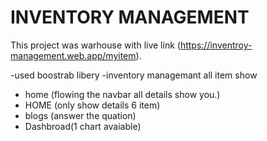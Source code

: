 # INVENTORY MANAGEMENT

This project was warhouse with live link (https://inventroy-management.web.app/myitem).


-used boostrab libery
-inventory managemant all item show
- home (flowing the navbar all details show you.)
- HOME (only show details 6 item)
- blogs (answer the quation)
- Dashbroad(1 chart avaiable)
